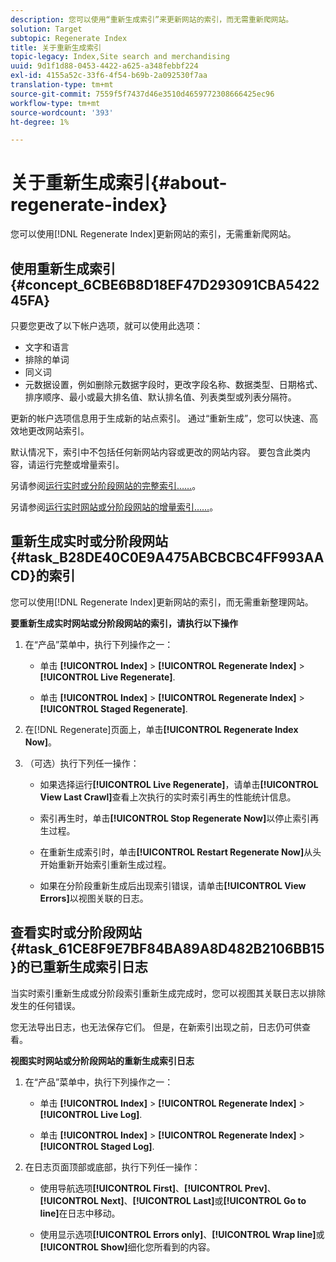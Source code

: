 ```yaml
---
description: 您可以使用“重新生成索引”来更新网站的索引，而无需重新爬网站。
solution: Target
subtopic: Regenerate Index
title: 关于重新生成索引
topic-legacy: Index,Site search and merchandising
uuid: 9d1f1d88-0453-4422-a625-a348febbf224
exl-id: 4155a52c-33f6-4f54-b69b-2a092530f7aa
translation-type: tm+mt
source-git-commit: 7559f5f7437d46e3510d4659772308666425ec96
workflow-type: tm+mt
source-wordcount: '393'
ht-degree: 1%

---
```


# 关于重新生成索引{#about-regenerate-index}

您可以使用[!DNL Regenerate Index]更新网站的索引，无需重新爬网站。

## 使用重新生成索引{#concept_6CBE6B8D18EF47D293091CBA542245FA}

只要您更改了以下帐户选项，就可以使用此选项：

* 文字和语言
* 排除的单词
* 同义词
* 元数据设置，例如删除元数据字段时，更改字段名称、数据类型、日期格式、排序顺序、最小或最大排名值、默认排名值、列表类型或列表分隔符。

更新的帐户选项信息用于生成新的站点索引。 通过“重新生成”，您可以快速、高效地更改网站索引。

默认情况下，索引中不包括任何新网站内容或更改的网站内容。 要包含此类内容，请运行完整或增量索引。

另请参阅[运行实时或分阶段网站的完整索引……](../c-about-index-menu/c-about-full-index.md#task_F7FE04D8A1654A7787FCCA31B45EB42D)。

另请参阅[运行实时网站或分阶段网站的增量索引……](../c-about-index-menu/c-about-incremental-index.md#task_9BFB6157F3884B2FAECB7E0E9CA318CB)。

## 重新生成实时或分阶段网站{#task_B28DE40C0E9A475ABCBCBC4FF993AACD}的索引

您可以使用[!DNL Regenerate Index]更新网站的索引，而无需重新整理网站。

**要重新生成实时网站或分阶段网站的索引，请执行以下操作**

1. 在“产品”菜单中，执行下列操作之一：

   * 单击 **[!UICONTROL Index]** > **[!UICONTROL Regenerate Index]** > **[!UICONTROL Live Regenerate]**.

   * 单击 **[!UICONTROL Index]** > **[!UICONTROL Regenerate Index]** > **[!UICONTROL Staged Regenerate]**.

1. 在[!DNL Regenerate]页面上，单击&#x200B;**[!UICONTROL Regenerate Index Now]**。
1. （可选）执行下列任一操作：

   * 如果选择运行&#x200B;**[!UICONTROL Live Regenerate]**，请单击&#x200B;**[!UICONTROL View Last Crawl]**&#x200B;查看上次执行的实时索引再生的性能统计信息。

   * 索引再生时，单击&#x200B;**[!UICONTROL Stop Regenerate Now]**&#x200B;以停止索引再生过程。
   * 在重新生成索引时，单击&#x200B;**[!UICONTROL Restart Regenerate Now]**&#x200B;从头开始重新开始索引重新生成过程。
   * 如果在分阶段重新生成后出现索引错误，请单击&#x200B;**[!UICONTROL View Errors]**&#x200B;以视图关联的日志。

## 查看实时或分阶段网站{#task_61CE8F9E7BF84BA89A8D482B2106BB15}的已重新生成索引日志

当实时索引重新生成或分阶段索引重新生成完成时，您可以视图其关联日志以排除发生的任何错误。

您无法导出日志，也无法保存它们。 但是，在新索引出现之前，日志仍可供查看。

**视图实时网站或分阶段网站的重新生成索引日志**

1. 在“产品”菜单中，执行下列操作之一：

   * 单击 **[!UICONTROL Index]** > **[!UICONTROL Regenerate Index]** > **[!UICONTROL Live Log]**.

   * 单击 **[!UICONTROL Index]** > **[!UICONTROL Regenerate Index]** > **[!UICONTROL Staged Log]**.

1. 在日志页面顶部或底部，执行下列任一操作：

   * 使用导航选项&#x200B;**[!UICONTROL First]**、**[!UICONTROL Prev]**、**[!UICONTROL Next]**、**[!UICONTROL Last]**&#x200B;或&#x200B;**[!UICONTROL Go to line]**&#x200B;在日志中移动。

   * 使用显示选项&#x200B;**[!UICONTROL Errors only]**、**[!UICONTROL Wrap line]**&#x200B;或&#x200B;**[!UICONTROL Show]**&#x200B;细化您所看到的内容。
